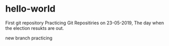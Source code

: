 # hello-world
First git repository 
Practicing Git Repositiries on 23-05-2019, The day when the election resukts are out.

new branch practicing
